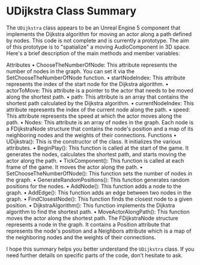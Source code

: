# UDijkstra Class Summary

The `UDijkstra` class appears to be an Unreal Engine 5 component that implements the Dijkstra algorithm for moving an actor along a path defined by nodes. This code is not complete and is currently a prototype. The aim of this prototype is to "spatialize" a moving AudioComponent in 3D space. Here's a brief description of the main methods and member variables:

Attributes
•	ChooseTheNumberOfNode: This attribute represents the number of nodes in the graph. You can set it via the SetChooseTheNumberOfNode function.
•	startNodeIndex: This attribute represents the index of the start node for the Dijkstra algorithm.
•	actorToMove: This attribute is a pointer to the actor that needs to be moved along the shortest path.
•	path: This attribute is an array that contains the shortest path calculated by the Dijkstra algorithm.
•	currentNodeIndex: This attribute represents the index of the current node along the path.
•	speed: This attribute represents the speed at which the actor moves along the path.
•	Nodes: This attribute is an array of nodes in the graph. Each node is a FDijkstraNode structure that contains the node's position and a map of its neighboring nodes and the weights of their connections.
Functions
•	UDijkstra(): This is the constructor of the class. It initializes the various attributes.
•	BeginPlay(): This function is called at the start of the game. It generates the nodes, calculates the shortest path, and starts moving the actor along the path.
•	TickComponent(): This function is called at each frame of the game. It moves the actor along the path.
•	SetChooseTheNumberOfNode(): This function sets the number of nodes in the graph.
•	GenerateRandomPositions(): This function generates random positions for the nodes.
•	AddNode(): This function adds a node to the graph.
•	AddEdge(): This function adds an edge between two nodes in the graph.
•	FindClosestNode(): This function finds the closest node to a given position.
•	DijkstraAlgorithm(): This function implements the Dijkstra algorithm to find the shortest path.
•	MoveActorAlongPath(): This function moves the actor along the shortest path.
The FDijkstraNode structure represents a node in the graph. It contains a Position attribute that represents the node's position and a Neighbors attribute which is a map of the neighboring nodes and the weights of their connections.

I hope this summary helps you better understand the `UDijkstra` class. If you need further details on specific parts of the code, don't hesitate to ask.